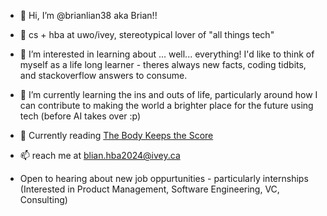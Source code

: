 - 👋 Hi, I’m @brianlian38 aka Brian!!
- 🏫 cs + hba at uwo/ivey, stereotypical lover of "all things tech"
- 👀 I’m interested in learning about ... well... everything! I'd like to think of myself as a life long learner - theres always new facts, coding tidbits, and stackoverflow answers to consume.
- 🌱 I’m currently learning the ins and outs of life, particularly around how I can contribute to making the world a brighter place for the future using tech (before AI takes over :p)
- 📘 Currently reading [The Body Keeps the Score](https://www.goodreads.com/book/show/18693771-the-body-keeps-the-score)

- 📫 reach me at blian.hba2024@ivey.ca
- Open to hearing about new job oppurtunities - particularly internships (Interested in Product Management, Software Engineering, VC, Consulting)
